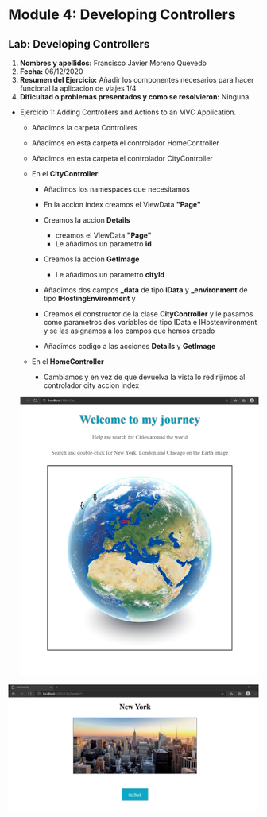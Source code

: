 # Module 4: Developing Controllers

## Lab: Developing Controllers

1. **Nombres y apellidos:** Francisco Javier Moreno Quevedo
2. **Fecha:** 06/12/2020
3. **Resumen del Ejercicio:**  Añadir los componentes necesarios para hacer funcional la aplicacion de viajes 1/4
4. **Dificultad o problemas presentados y como se resolvieron:** Ninguna



- Ejercicio 1: Adding Controllers and Actions to an MVC Application.

  - Añadimos la carpeta Controllers
  
  - Añadimos en esta carpeta el controlador HomeController
  
  - Añadimos en esta carpeta el controlador CityController
  
  - En el **CityController**:
  
    - Añadimos los namespaces que necesitamos
  
    - En la accion index creamos el ViewData **"Page"**
  
    - Creamos la accion **Details**
  
      - creamos el ViewData **"Page"**
      - Le añadimos un parametro **id**
  
    - Creamos la accion **GetImage**
  
      - Le añadimos un parametro **cityId**
  
    - Añadimos dos campos **_data** de tipo **IData** y **_environment** de tipo **IHostingEnvironment** y 
  
    - Creamos el constructor de la clase **CityController** y le pasamos como parametros dos variables de tipo IData e IHostenvironment y se las asignamos a los campos que hemos creado
  
    - Añadimos codigo a las acciones **Details** y **GetImage**
  
      
  
  - En el **HomeController**
  
    - Cambiamos y en vez de que devuelva la vista lo redirijimos al controlador city accion index
  
    
  
  ![](./img/Captura1.jpg)

![](./img/Captura2.jpg)
